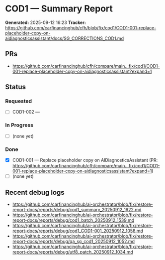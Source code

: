 # COD1 — Summary Report

**Generated:** 2025-09-12 16:23
**Tracker:** https://github.com/carfinancinghub/cfh/blob/fix/cod1/COD1-001-replace-placeholder-copy-on-aidiagnosticsassistant/docs/SG_CORRECTIONS_COD1.md

## PRs
- https://github.com/carfinancinghub/cfh/compare/main...fix/cod1/COD1-001-replace-placeholder-copy-on-aidiagnosticsassistant?expand=1

## Status

### Requested
- [ ] COD1-002 — <short description here>

### In Progress
- [ ] (none yet)

### Done
- [x] COD1-001 — Replace placeholder copy on AIDiagnosticsAssistant (PR: https://github.com/carfinancinghub/cfh/compare/main...fix/cod1/COD1-001-replace-placeholder-copy-on-aidiagnosticsassistant?expand=1)
- [ ] (none yet)

## Recent debug logs
- https://github.com/carfinancinghub/ai-orchestrator/blob/fix/restore-report-docs/reports/debug/cod1_summary_20250912_1622.md
- https://github.com/carfinancinghub/ai-orchestrator/blob/fix/restore-report-docs/reports/debug/cod1_batch_20250912_1539.md
- https://github.com/carfinancinghub/ai-orchestrator/blob/fix/restore-report-docs/reports/debug/cod1_COD1-001_20250912_1058.md
- https://github.com/carfinancinghub/ai-orchestrator/blob/fix/restore-report-docs/reports/debug/qa_sg_cod1_20250912_1052.md
- https://github.com/carfinancinghub/ai-orchestrator/blob/fix/restore-report-docs/reports/debug/utf8_patch_20250912_1034.md


